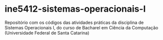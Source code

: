 # ine5412-sistemas-operacionais-I
Repositório com os códigos das atividades práticas da disciplina de Sistemas Operacionais I, do curso de Bacharel em Ciência da Computação (Universidade Federal de Santa Catarina)
